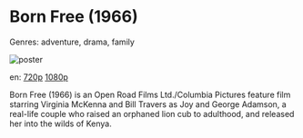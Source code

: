 # Born Free (1966)

Genres: adventure, drama, family

![poster](http://image.tmdb.org/t/p/w500/yMYmH3K6R9Nen8CNwWUsFdWS54j.jpg)

en:
  [720p](magnet:?xt=urn:btih:104C44FFD575F8B9F4B203B7FC4ADD8407AE0048&tr=udp://glotorrents.pw:6969/announce&tr=udp://tracker.opentrackr.org:1337/announce&tr=udp://torrent.gresille.org:80/announce&tr=udp://tracker.openbittorrent.com:80&tr=udp://tracker.coppersurfer.tk:6969&tr=udp://tracker.leechers-paradise.org:6969&tr=udp://p4p.arenabg.ch:1337&tr=udp://tracker.internetwarriors.net:1337)
  [1080p](magnet:?xt=urn:btih:5BCDD2599F94A44FF0822918210AF137C1A7E50A&tr=udp://glotorrents.pw:6969/announce&tr=udp://tracker.opentrackr.org:1337/announce&tr=udp://torrent.gresille.org:80/announce&tr=udp://tracker.openbittorrent.com:80&tr=udp://tracker.coppersurfer.tk:6969&tr=udp://tracker.leechers-paradise.org:6969&tr=udp://p4p.arenabg.ch:1337&tr=udp://tracker.internetwarriors.net:1337)
  


Born Free (1966) is an Open Road Films Ltd./Columbia Pictures feature film starring Virginia McKenna and Bill Travers as Joy and George Adamson, a real-life couple who raised an orphaned lion cub to adulthood, and released her into the wilds of Kenya.